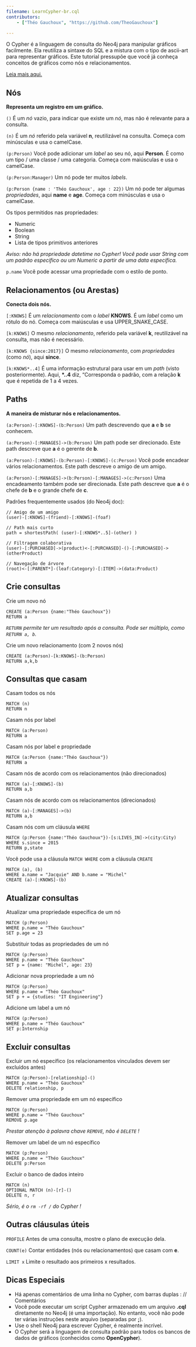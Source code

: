 ```yaml
---
filename: LearnCypher-br.cql
contributors:
    - ["Théo Gauchoux", "https://github.com/TheoGauchoux"]

---
```

O Cypher é a linguagem de consulta do Neo4j para manipular gráficos facilmente. Ela reutiliza a sintaxe do SQL e a mistura com o tipo de ascii-art para representar gráficos. Este tutorial pressupõe que você já conheça conceitos de gráficos como nós e relacionamentos.

[Leia mais aqui.](https://neo4j.com/developer/cypher-query-language/)

## Nós

**Representa um registro em um gráfico.**

`()`
É um *nó* vazio, para indicar que existe um *nó*, mas não é relevante para a consulta.

`(n)`
É um *nó* referido pela variável **n**, reutilizável na consulta. Começa com minúsculas e usa o camelCase.

`(p:Person)`
Você pode adicionar um *label* ao seu nó, aqui **Person**. É como um tipo / uma classe / uma categoria. Começa com maiúsculas e usa o camelCase.

`(p:Person:Manager)`
Um nó pode ter muitos *labels*.

`(p:Person {name : 'Théo Gauchoux', age : 22})`
Um nó pode ter algumas *propriedades*, aqui **name** e **age**. Começa com minúsculas e usa o camelCase.

Os tipos permitidos nas propriedades:

- Numeric
- Boolean
- String
- Lista de tipos primitivos anteriores

*Aviso: não há propriedade datetime no Cypher! Você pode usar String com um padrão específico ou um Numeric a partir de uma data específica.*

`p.name`
Você pode acessar uma propriedade com o estilo de ponto.

## Relacionamentos (ou Arestas)

**Conecta dois nós.**

`[:KNOWS]`
É um *relacionamento* com o *label* **KNOWS**. É um *label* como um rótulo do nó. Começa com maiúsculas e usa UPPER_SNAKE_CASE.

`[k:KNOWS]`
O mesmo *relacionamento*, referido pela variável **k**, reutilizável na consulta, mas não é necessário.

`[k:KNOWS {since:2017}]`
O mesmo *relacionamento*, com *propriedades* (como *nó*), aqui **since**.

`[k:KNOWS*..4]`
É uma informação estrutural para usar em um *path* (visto posteriormente). Aqui, **\*..4** diz, “Corresponda o padrão, com a relação **k** que é repetida de 1 a 4 vezes.

## Paths

**A maneira de misturar nós e relacionamentos.**

`(a:Person)-[:KNOWS]-(b:Person)`
Um path descrevendo que **a** e **b** se conhecem.

`(a:Person)-[:MANAGES]->(b:Person)`
Um path pode ser direcionado. Este path descreve que **a** é o gerente de **b**.

`(a:Person)-[:KNOWS]-(b:Person)-[:KNOWS]-(c:Person)`
Você pode encadear vários relacionamentos. Este path descreve o amigo de um amigo.

`(a:Person)-[:MANAGES]->(b:Person)-[:MANAGES]->(c:Person)`
Uma encadeamento também pode ser direcionada. Este path descreve que **a** é o chefe de **b** e o grande chefe de **c**.

Padrões frequentemente usados (do Neo4j doc):

```cypher
// Amigo de um amigo
(user)-[:KNOWS]-(friend)-[:KNOWS]-(foaf)

// Path mais curto
path = shortestPath( (user)-[:KNOWS*..5]-(other) )

// Filtragem colaborativa
(user)-[:PURCHASED]->(product)<-[:PURCHASED]-()-[:PURCHASED]->(otherProduct)

// Navegação de árvore
(root)<-[:PARENT*]-(leaf:Category)-[:ITEM]->(data:Product)
```

## Crie consultas

Crie um novo nó

```cypher
CREATE (a:Person {name:"Théo Gauchoux"})
RETURN a
```

*`RETURN` permite ter um resultado após a consulta. Pode ser múltiplo, como `RETURN a, b`.*

Crie um novo relacionamento (com 2 novos nós)

```cypher
CREATE (a:Person)-[k:KNOWS]-(b:Person)
RETURN a,k,b
```

## Consultas que casam

Casam todos os nós

```cypher
MATCH (n)
RETURN n
```

Casam nós por label

```cypher
MATCH (a:Person)
RETURN a
```

Casam nós por label e propriedade

```cypher
MATCH (a:Person {name:"Théo Gauchoux"})
RETURN a
```

Casam nós de acordo com os relacionamentos (não direcionados)

```cypher
MATCH (a)-[:KNOWS]-(b)
RETURN a,b
```

Casam nós de acordo com os relacionamentos (direcionados)

```cypher
MATCH (a)-[:MANAGES]->(b)
RETURN a,b
```

Casam nós com um cláusula `WHERE`

```cypher
MATCH (p:Person {name:"Théo Gauchoux"})-[s:LIVES_IN]->(city:City)
WHERE s.since = 2015
RETURN p,state
```

Você pode usa a cláusula `MATCH WHERE` com a cláusula `CREATE`

```cypher
MATCH (a), (b)
WHERE a.name = "Jacquie" AND b.name = "Michel"
CREATE (a)-[:KNOWS]-(b)
```

## Atualizar consultas

Atualizar uma propriedade específica de um nó

```cypher
MATCH (p:Person)
WHERE p.name = "Théo Gauchoux"
SET p.age = 23
```

Substituir todas as propriedades de um nó

```cypher
MATCH (p:Person)
WHERE p.name = "Théo Gauchoux"
SET p = {name: "Michel", age: 23}
```

Adicionar nova propriedade a um nó

```cypher
MATCH (p:Person)
WHERE p.name = "Théo Gauchoux"
SET p + = {studies: "IT Engineering"}
```

Adicione um label a um nó

```cypher
MATCH (p:Person)
WHERE p.name = "Théo Gauchoux"
SET p:Internship
```

## Excluir consultas

Excluir um nó específico (os relacionamentos vinculados devem ser excluídos antes)

```cypher
MATCH (p:Person)-[relationship]-()
WHERE p.name = "Théo Gauchoux"
DELETE relationship, p
```

Remover uma propriedade em um nó específico

```cypher
MATCH (p:Person)
WHERE p.name = "Théo Gauchoux"
REMOVE p.age
```

*Prestar atenção à palavra chave `REMOVE`, não é `DELETE` !*

Remover um label de um nó específico

```cypher
MATCH (p:Person)
WHERE p.name = "Théo Gauchoux"
DELETE p:Person
```

Excluir o banco de dados inteiro

```cypher
MATCH (n)
OPTIONAL MATCH (n)-[r]-()
DELETE n, r
```

*Sério, é o `rm -rf /` do Cypher !*

## Outras cláusulas úteis

`PROFILE`
Antes de uma consulta, mostre o plano de execução dela.

`COUNT(e)`
Contar entidades (nós ou relacionamentos) que casam com **e**.

`LIMIT x`
Limite o resultado aos primeiros x resultados.

## Dicas Especiais

- Há apenas comentários de uma linha no Cypher, com barras duplas : // Comentários
- Você pode executar um script Cypher armazenado em um arquivo **.cql** diretamente no Neo4j (é uma importação). No entanto, você não pode ter várias instruções neste arquivo (separadas por **;**).
- Use o shell Neo4j para escrever Cypher, é realmente incrível.
- O Cypher será a linguagem de consulta padrão para todos os bancos de dados de gráficos (conhecidos como **OpenCypher**).
